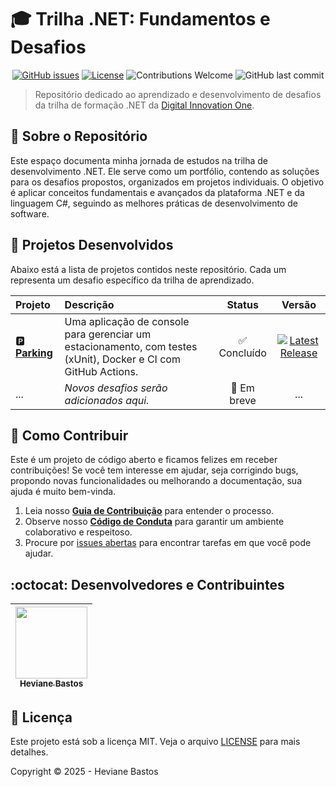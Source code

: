 # 🎓 Trilha .NET: Fundamentos e Desafios

<p align="center">
  <a href="https://github.com/heviane-studies/trilha-net-fundamentos-desafio/issues"><img alt="GitHub issues" src="https://img.shields.io/github/issues/heviane-studies/trilha-net-fundamentos-desafio?style=for-the-badge&color=blueviolet"></a>
  <a href="./LICENSE"><img alt="License" src="https://img.shields.io/github/license/heviane-studies/trilha-net-fundamentos-desafio?style=for-the-badge&color=blue"></a>
  <img alt="Contributions Welcome" src="https://img.shields.io/badge/contributions-welcome-brightgreen.svg?style=for-the-badge">
  <img alt="GitHub last commit" src="https://img.shields.io/github/last-commit/heviane-studies/trilha-net-fundamentos-desafio?style=for-the-badge&color=orange">
</p>

> Repositório dedicado ao aprendizado e desenvolvimento de desafios da trilha de formação .NET da [Digital Innovation One](https://www.dio.me/).

## 🎯 Sobre o Repositório

Este espaço documenta minha jornada de estudos na trilha de desenvolvimento .NET. Ele serve como um portfólio, contendo as soluções para os desafios propostos, organizados em projetos individuais. O objetivo é aplicar conceitos fundamentais e avançados da plataforma .NET e da linguagem C#, seguindo as melhores práticas de desenvolvimento de software.

## 📂 Projetos Desenvolvidos

Abaixo está a lista de projetos contidos neste repositório. Cada um representa um desafio específico da trilha de aprendizado.

| Projeto | Descrição | Status | Versão |
| :--- | :--- | :---: | :---: |
| 🅿️ [**Parking**](./Parking/) | Uma aplicação de console para gerenciar um estacionamento, com testes (xUnit), Docker e CI com GitHub Actions. | ✅ Concluído | [![Latest Release](https://img.shields.io/github/v/release/heviane-studies/trilha-net-fundamentos-desafio?style=flat-square&color=success)](https://github.com/heviane-studies/trilha-net-fundamentos-desafio/releases) |
| ... | *Novos desafios serão adicionados aqui.* | 🚧 Em breve | ... |

## 🤝 Como Contribuir

Este é um projeto de código aberto e ficamos felizes em receber contribuições! Se você tem interesse em ajudar, seja corrigindo bugs, propondo novas funcionalidades ou melhorando a documentação, sua ajuda é muito bem-vinda.

1. Leia nosso [**Guia de Contribuição**](./.github/CONTRIBUTING.md) para entender o processo.
2. Observe nosso [**Código de Conduta**](./.github/CODE_OF_CONDUCT.md) para garantir um ambiente colaborativo e respeitoso.
3. Procure por [issues abertas](./issues) para encontrar tarefas em que você pode ajudar.

## :octocat: Desenvolvedores e Contribuintes

| [<img src="https://heviane.github.io/image-gallery/Profile-heviane-v2.PNG" width=115><br><sub>Heviane Bastos</sub>](https://github.com/heviane) |
| :---: |

## 📜 Licença

Este projeto está sob a licença MIT. Veja o arquivo [LICENSE](LICENSE) para mais detalhes.

Copyright © 2025 - Heviane Bastos
